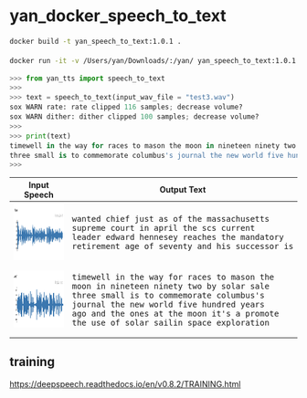 # yan_docker_speech_to_text

```bash
docker build -t yan_speech_to_text:1.0.1 .

docker run -it -v /Users/yan/Downloads/:/yan/ yan_speech_to_text:1.0.1
```


```python
>>> from yan_tts import speech_to_text
>>> 
>>> text = speech_to_text(input_wav_file = "test3.wav")
sox WARN rate: rate clipped 116 samples; decrease volume?
sox WARN dither: dither clipped 100 samples; decrease volume?
>>> 
>>> print(text)
timewell in the way for races to mason the moon in nineteen ninety two by solar sale
three small is to commemorate columbus's journal the new world five hundred years ago and the ones at the moon it's a promote the use of solar sailin space exploration
>>> 
```

<table>
  <thead>
    <tr>
      <th>Input Speech</th>
      <th>Output Text</th>
    </tr>
  </thead>
<tr>
    <td>
      <img src="WX20201015-205650%402x.png" height="100">
    </td>
    <td>
<pre>
wanted chief just as of the massachusetts 
supreme court in april the scs current 
leader edward hennesey reaches the mandatory 
retirement age of seventy and his successor is
</pre>
</td>
</tr>
<tr>
    <td>
      <img src="WX20201015-203355%402x.png" height="100">
    </td>
    <td>
<pre>
timewell in the way for races to mason the 
moon in nineteen ninety two by solar sale
three small is to commemorate columbus's 
journal the new world five hundred years 
ago and the ones at the moon it's a promote 
the use of solar sailin space exploration
</pre>
</td>
</tr>
</table>

## training 

https://deepspeech.readthedocs.io/en/v0.8.2/TRAINING.html
